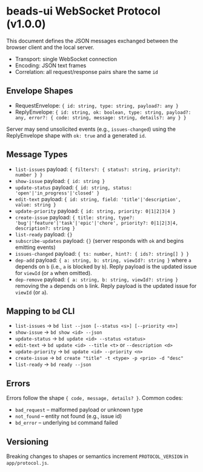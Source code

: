 # beads-ui WebSocket Protocol (v1.0.0)

This document defines the JSON messages exchanged between the browser client and the local server.

- Transport: single WebSocket connection
- Encoding: JSON text frames
- Correlation: all request/response pairs share the same `id`

## Envelope Shapes

- RequestEnvelope: `{ id: string, type: string, payload?: any }`
- ReplyEnvelope:
  `{ id: string, ok: boolean, type: string, payload?: any, error?: { code: string, message: string, details?: any } }`

Server may send unsolicited events (e.g., `issues-changed`) using the ReplyEnvelope shape with
`ok: true` and a generated `id`.

## Message Types

- `list-issues` payload: `{ filters?: { status?: string, priority?: number } }`
- `show-issue` payload: `{ id: string }`
- `update-status` payload: `{ id: string, status: 'open'|'in_progress'|'closed' }`
- `edit-text` payload: `{ id: string, field: 'title'|'description', value: string }`
- `update-priority` payload: `{ id: string, priority: 0|1|2|3|4 }`
- `create-issue` payload:
  `{ title: string, type?: 'bug'|'feature'|'task'|'epic'|'chore', priority?: 0|1|2|3|4, description?: string }`
- `list-ready` payload: `{}`
- `subscribe-updates` payload: `{}` (server responds with `ok` and begins emitting events)
- `issues-changed` payload: `{ ts: number, hint?: { ids?: string[] } }`
- `dep-add` payload: `{ a: string, b: string, viewId?: string }` where `a` depends on `b` (i.e., `a`
  is blocked by `b`). Reply payload is the updated issue for `viewId` (or `a` when omitted).
- `dep-remove` payload: `{ a: string, b: string, viewId?: string }` removing the `a` depends on `b`
  link. Reply payload is the updated issue for `viewId` (or `a`).

## Mapping to `bd` CLI

- `list-issues` → `bd list --json [--status <s>] [--priority <n>]`
- `show-issue` → `bd show <id> --json`
- `update-status` → `bd update <id> --status <status>`
- `edit-text` → `bd update <id> --title <t>` or `--description <d>`
- `update-priority` → `bd update <id> --priority <n>`
- `create-issue` → `bd create "title" -t <type> -p <prio> -d "desc"`
- `list-ready` → `bd ready --json`

## Errors

Errors follow the shape `{ code, message, details? }`. Common codes:

- `bad_request` – malformed payload or unknown type
- `not_found` – entity not found (e.g., issue id)
- `bd_error` – underlying `bd` command failed

## Versioning

Breaking changes to shapes or semantics increment `PROTOCOL_VERSION` in `app/protocol.js`.
